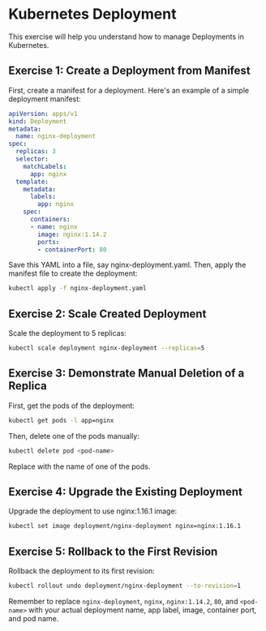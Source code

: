 # Kubernetes Deployment

This exercise will help you understand how to manage Deployments in Kubernetes.

## Exercise 1: Create a Deployment from Manifest

First, create a manifest for a deployment. Here's an example of a simple deployment manifest:

```yaml
apiVersion: apps/v1
kind: Deployment
metadata:
  name: nginx-deployment
spec:
  replicas: 3
  selector:
    matchLabels:
      app: nginx
  template:
    metadata:
      labels:
        app: nginx
    spec:
      containers:
      - name: nginx
        image: nginx:1.14.2
        ports:
        - containerPort: 80
```

Save this YAML into a file, say nginx-deployment.yaml. Then, apply the manifest file to create the deployment:

```bash
kubectl apply -f nginx-deployment.yaml
```

## Exercise 2: Scale Created Deployment

Scale the deployment to 5 replicas:

```bash
kubectl scale deployment nginx-deployment --replicas=5
```

## Exercise 3: Demonstrate Manual Deletion of a Replica

First, get the pods of the deployment:

```bash
kubectl get pods -l app=nginx
```

Then, delete one of the pods manually:

```bash
kubectl delete pod <pod-name>
```

Replace <pod-name> with the name of one of the pods.

## Exercise 4: Upgrade the Existing Deployment

Upgrade the deployment to use nginx:1.16.1 image:

```bash
kubectl set image deployment/nginx-deployment nginx=nginx:1.16.1
```

## Exercise 5: Rollback to the First Revision

Rollback the deployment to its first revision:

```bash
kubectl rollout undo deployment/nginx-deployment --to-revision=1
```

Remember to replace `nginx-deployment`, `nginx`, `nginx:1.14.2`, `80`, and `<pod-name>` with your actual deployment name, app label, image, container port, and pod name.

